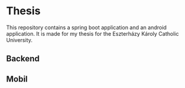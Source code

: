 # Thesis

This repository contains a spring boot application and an android application. It is made for my thesis for the Eszterházy Károly Catholic University.

## Backend

## Mobil

